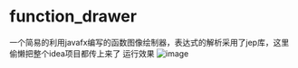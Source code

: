 # function_drawer
一个简易的利用javafx编写的函数图像绘制器，表达式的解析采用了jep库，这里偷懒把整个idea项目都传上来了
运行效果
![image](https://github.com/rabbit258/function_drawer/assets/71488078/610a5b90-e2ed-45a0-a417-0dd508428d82)
